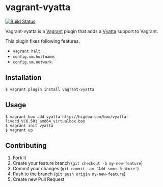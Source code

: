 # vagrant-vyatta
[![Build Status](https://travis-ci.org/higebu/vagrant-vyatta.png)](https://travis-ci.org/higebu/vagrant-vyatta)

Vagrant-vyatta is a [Vagrant](http://www.vagrantup.com) plugin that adds a [Vyatta](http://www.vyatta.org/) support to Vagrant.

This plugin fixes following features.

* `vagrant halt`.
* `config.vm.hostname`.
* `config.vm.network`.

## Installation

```
$ vagrant plugin install vagrant-vyatta
```

## Usage

```
$ vagrant box add vyatta http://higebu.com/box/vyatta-livecd_VC6.5R1_amd64_virtualbox.box
$ vagrant init vyatta
$ vagrant up
```

## Contributing

1. Fork it
2. Create your feature branch (`git checkout -b my-new-feature`)
3. Commit your changes (`git commit -am 'Add some feature'`)
4. Push to the branch (`git push origin my-new-feature`)
5. Create new Pull Request
